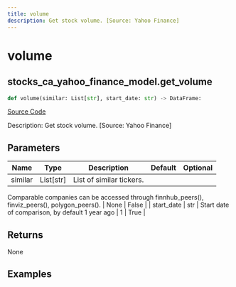 ```yaml
---
title: volume
description: Get stock volume. [Source: Yahoo Finance]
---
```

# volume

## stocks_ca_yahoo_finance_model.get_volume

```python
def volume(similar: List[str], start_date: str) -> DataFrame:
```
[Source Code](https://github.com/OpenBB-finance/OpenBBTerminal/tree/main/openbb_terminal/stocks/comparison_analysis/yahoo_finance_model.py#L121)

Description: Get stock volume. [Source: Yahoo Finance]

## Parameters

| Name | Type | Description | Default | Optional |
| ---- | ---- | ----------- | ------- | -------- |
| similar | List[str] | List of similar tickers.
Comparable companies can be accessed through
finnhub_peers(), finviz_peers(), polygon_peers(). | None | False |
| start_date | str | Start date of comparison, by default 1 year ago | 1 | True |

## Returns

None

## Examples

